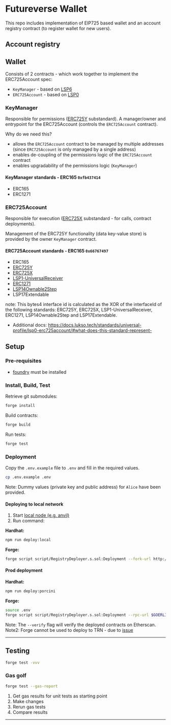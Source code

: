 # Futureverse Wallet

This repo includes implementation of EIP725 based wallet and an account registry contract (to register wallet for new users).

## Account registry

## Wallet

Consists of 2 contracts - which work together to implement the ERC725Account spec:

- `KeyManager` - based on [LSP6](https://github.com/lukso-network/LIPs/blob/main/LSPs/LSP-6-KeyManager.md)
- `ERC725Account` - based on [LSP0](https://github.com/lukso-network/LIPs/blob/main/LSPs/LSP-0-ERC725Account.md)

### KeyManager

Responsible for permissions ([ERC725Y](https://github.com/ethereum/EIPs/blob/master/EIPS/eip-725.md#erc725y) substandard).
A manager/owner and entrypoint for the ERC725Account (controls the `ERC725Account` contract).

Why do we need this?

- allows the `ERC725Account` contract to be managed by multiple addresses (since `ERC725Account` is only managed by a single address)
- enables de-coupling of the permissions logic of the `ERC725Account` contract
- enables upgradability of the permissions logic (`KeyManager`)

#### KeyManager standards - ERC165 `0xfb437414`

- ERC165
- ERC1271

### ERC725Account

Responsible for execution ([ERC725X](https://github.com/ethereum/EIPs/blob/master/EIPS/eip-725.md#erc725x) substandard - for calls, contract deployments).

Management of the ERC725Y functionality (data key-value store) is provided by the owner `KeyManager` contract.

#### ERC725Account standards - ERC165 `0x66767497`

- ERC165
- [ERC725Y](https://docs.lukso.tech/standards/universal-profile/lsp0-erc725account/#erc725y---generic-key-value-store)
- [ERC725X](https://docs.lukso.tech/standards/universal-profile/lsp0-erc725account/#erc725x---generic-executor)
- [LSP1-UniversalReceiver](https://docs.lukso.tech/standards/universal-profile/lsp0-erc725account/#lsp1---universalreceiver)
- [ERC1271](https://docs.lukso.tech/standards/universal-profile/lsp0-erc725account/#erc1271)
- [LSP14Ownable2Step](https://docs.lukso.tech/standards/universal-profile/lsp0-erc725account/#erc1271)
- LSP17Extendable

note: This bytes4 interface id is calculated as the XOR of the interfaceId of the following standards: ERC725Y, ERC725X, LSP1-UniversalReceiver, ERC1271, LSP14Ownable2Step and LSP17Extendable.

- Additional docs: https://docs.lukso.tech/standards/universal-profile/lsp0-erc725account/#what-does-this-standard-represent-

## Setup

### Pre-requisites

- [foundry](https://book.getfoundry.sh/getting-started/installation) must be installed

### Install, Build, Test

Retrieve git submodules:

```sh
forge install
```

Build contracts:

```sh
forge build
```

Run tests:

```sh
forge test
```

### Deployment

Copy the `.env.example` file to `.env`  and fill in the required values.

```sh
cp .env.example .env
```

Note: Dummy values (private key and public address) for `Alice` have been provided.

#### Deploying to local network

1. Start [local node (e.g. anvil)](https://book.getfoundry.sh/tutorials/solidity-scripting#deploying-locally)
2. Run command:

**Hardhat:**

```sh
npm run deploy:local
```

**Forge:**

```sh
forge script script/RegistryDeployer.s.sol:Deployment --fork-url http://localhost:8545 --broadcast
```

#### Prod deployment

**Hardhat:**

```sh
npm run deploy:porcini
```

**Forge:**

```sh
source .env
forge script script/RegistryDeployer.s.sol:Deployment --rpc-url $GOERLI_RPC_URL --broadcast --verify -vvvv
```

Note: The `--verify` flag will verify the deployed contracts on Etherscan.
Note2: Forge cannot be used to deploy to TRN - due to [issue](https://github.com/foundry-rs/foundry/issues/3868)

---

## Testing

```sh
forge test -vvv
```

### Gas golf

```sh
forge test --gas-report
```

1. Get gas results for unit tests as starting point
2. Make changes
3. Rerun gas tests
4. Compare results

---
